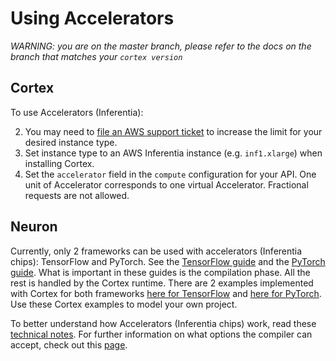 # Using Accelerators

_WARNING: you are on the master branch, please refer to the docs on the branch that matches your `cortex version`_

## Cortex

To use Accelerators (Inferentia):

2. You may need to [file an AWS support ticket](https://console.aws.amazon.com/support/cases#/create?issueType=service-limit-increase&limitType=ec2-instances) to increase the limit for your desired instance type.
3. Set instance type to an AWS Inferentia instance (e.g. `inf1.xlarge`) when installing Cortex.
4. Set the `accelerator` field in the `compute` configuration for your API. One unit of Accelerator corresponds to one virtual Accelerator. Fractional requests are not allowed.

## Neuron

Currently, only 2 frameworks can be used with accelerators (Inferentia chips): TensorFlow and PyTorch. See the [TensorFlow guide](https://github.com/aws/aws-neuron-sdk/blob/master/docs/tensorflow-neuron/tutorial-compile-infer.md) and the [PyTorch guide](https://github.com/aws/aws-neuron-sdk/blob/master/docs/pytorch-neuron/tutorial-compile-infer.md). What is important in these guides is the compilation phase. All the rest is handled by the Cortex runtime. There are 2 examples implemented with Cortex for both frameworks [here for TensorFlow](https://github.com/cortexlabs/cortex/tree/master/examples/tensorflow/image-classifier-resnet50) and [here for PyTorch](https://github.com/cortexlabs/cortex/tree/master/examples/pytorch/image-classifier-resnet50). Use these Cortex examples to model your own project.

To better understand how Accelerators (Inferentia chips) work, read these [technical notes](https://github.com/aws/aws-neuron-sdk/blob/master/docs/technotes/README.md). For further information on what options the compiler can accept, check out this [page](https://github.com/aws/aws-neuron-sdk/tree/master/docs/neuron-cc).